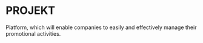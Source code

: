 # PROJEKT
Platform, which will enable companies to easily and effectively manage their promotional activities.
